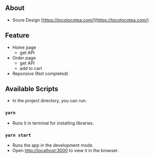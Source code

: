 ## About

- Soure Design [https://tocotocotea.com/](https://tocotocotea.com/)

## Feature

- Home page
  - get API
- Order page
  - get API
  - add to cart
- Reponsive (Not completed)

## Available Scripts

- In the project directory, you can run:

### `yarn`

- Runs it in terminal for installing libraries.

### `yarn start`

- Runs the app in the development mode.
- Open [http://localhost:3000](http://localhost:3000) to view it in the browser.
